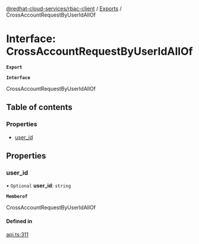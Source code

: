[@redhat-cloud-services/rbac-client](../README.md) / [Exports](../modules.md) / CrossAccountRequestByUserIdAllOf

# Interface: CrossAccountRequestByUserIdAllOf

**`Export`**

**`Interface`**

CrossAccountRequestByUserIdAllOf

## Table of contents

### Properties

- [user\_id](CrossAccountRequestByUserIdAllOf.md#user_id)

## Properties

### user\_id

• `Optional` **user\_id**: `string`

**`Memberof`**

CrossAccountRequestByUserIdAllOf

#### Defined in

[api.ts:311](https://github.com/mkholjuraev/javascript-clients/blob/master/packages/rbac/api.ts#L311)
